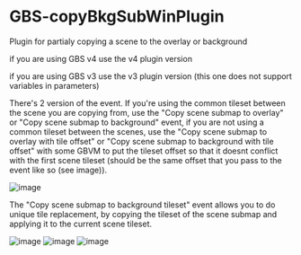 # GBS-copyBkgSubWinPlugin
 Plugin for partialy copying a scene to the overlay or background

if you are using GBS v4 use the v4 plugin version

if you are using GBS v3 use the v3 plugin version (this one does not support variables in parameters)
 
There's 2 version of the event. If you're using the common tileset between the scene you are copying from, use the "Copy scene submap to overlay" or "Copy scene submap to background" event, if you are not using a common tileset between the scenes, use the "Copy scene submap to overlay with tile offset" or "Copy scene submap to background with tile offset" with some GBVM to put the tileset offset so that it doesnt conflict with the first scene tileset (should be the same offset that you pass to the event like so (see image)).

![image](https://github.com/Mico27/GBS-copyBkgSubWinPlugin/assets/32064874/3c1b750b-a651-4602-b385-414d8b82724c)

The "Copy scene submap to background tileset" event allows you to do unique tile replacement, by copying the tileset of the scene submap and applying it to the current scene tileset.

![image](https://github.com/user-attachments/assets/7adaecd0-f37a-40b9-b71b-0aa801a8d27d)
![image](https://github.com/user-attachments/assets/44a44391-076f-4c3a-b16c-f67834599114)
![image](https://github.com/user-attachments/assets/328445ef-aa6b-41d9-b903-25fd635b7f6a)

